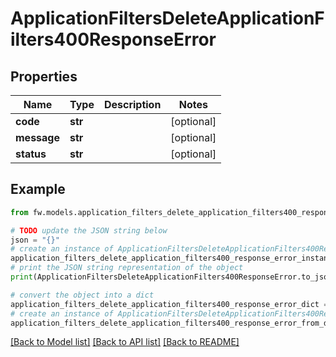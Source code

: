 # ApplicationFiltersDeleteApplicationFilters400ResponseError


## Properties

Name | Type | Description | Notes
------------ | ------------- | ------------- | -------------
**code** | **str** |  | [optional] 
**message** | **str** |  | [optional] 
**status** | **str** |  | [optional] 

## Example

```python
from fw.models.application_filters_delete_application_filters400_response_error import ApplicationFiltersDeleteApplicationFilters400ResponseError

# TODO update the JSON string below
json = "{}"
# create an instance of ApplicationFiltersDeleteApplicationFilters400ResponseError from a JSON string
application_filters_delete_application_filters400_response_error_instance = ApplicationFiltersDeleteApplicationFilters400ResponseError.from_json(json)
# print the JSON string representation of the object
print(ApplicationFiltersDeleteApplicationFilters400ResponseError.to_json())

# convert the object into a dict
application_filters_delete_application_filters400_response_error_dict = application_filters_delete_application_filters400_response_error_instance.to_dict()
# create an instance of ApplicationFiltersDeleteApplicationFilters400ResponseError from a dict
application_filters_delete_application_filters400_response_error_from_dict = ApplicationFiltersDeleteApplicationFilters400ResponseError.from_dict(application_filters_delete_application_filters400_response_error_dict)
```
[[Back to Model list]](../README.md#documentation-for-models) [[Back to API list]](../README.md#documentation-for-api-endpoints) [[Back to README]](../README.md)



